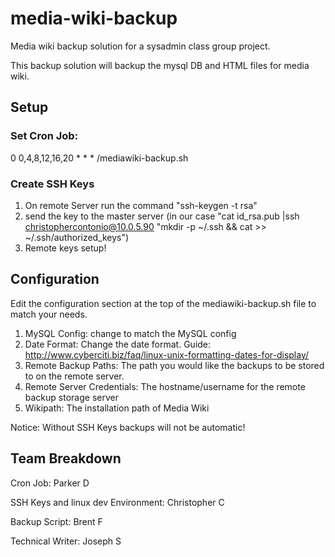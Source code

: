 # media-wiki-backup
Media wiki backup solution for a sysadmin class group project.

This backup solution will backup the mysql DB and HTML files for media wiki.

## Setup
### Set Cron Job: 
0 0,4,8,12,16,20 * * * /mediawiki-backup.sh
### Create SSH Keys
1. On remote Server run the command "ssh-keygen -t rsa"
2. send the key to the master server (in our case "cat id_rsa.pub |ssh christophercontonio@10.0.5.90 "mkdir -p ~/.ssh && cat >> ~/.ssh/authorized_keys")
3. Remote keys setup!


## Configuration
Edit the configuration section at the top of the mediawiki-backup.sh file to match your needs.

1. MySQL Config: change to match the MySQL config
2. Date Format: Change the date format. Guide: http://www.cyberciti.biz/faq/linux-unix-formatting-dates-for-display/
3. Remote Backup Paths: The path you would like the backups to be stored to on the remote server.
4. Remote Server Credentials: The hostname/username for the remote backup storage server
5. Wikipath: The installation path of Media Wiki


Notice: Without SSH Keys backups will not be automatic!


## Team Breakdown
Cron Job: Parker D

SSH Keys and linux dev Environment: Christopher C

Backup Script: Brent F

Technical Writer: Joseph S
